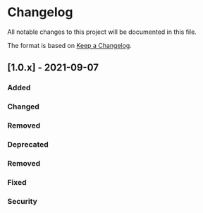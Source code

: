# Changelog

All notable changes to this project will be documented in this file.

The format is based on [Keep a Changelog](http://keepachangelog.com/en/1.0.0/).

## [1.0.x] - 2021-09-07
### Added

### Changed

### Removed

### Deprecated

### Removed

### Fixed

### Security
